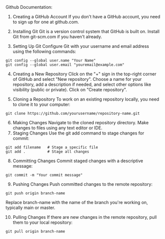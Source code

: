 Github Documentation:

1. Creating a GitHub Account
If you don't have a GitHub account, you need to sign up for one at github.com.

2. Installing Git
Git is a version control system that GitHub is built on. Install Git from git-scm.com if you haven't already.

3. Setting Up Git
Configure Git with your username and email address using the following commands:

```
git config --global user.name "Your Name"
git config --global user.email "youremail@example.com"
```
4. Creating a New Repository
Click on the "+" sign in the top-right corner of GitHub and select "New repository".
Choose a name for your repository, add a description if needed, and select other options like visibility (public or private).
Click on "Create repository".

5. Cloning a Repository
To work on an existing repository locally, you need to clone it to your computer:
```
git clone https://github.com/yourusername/repository-name.git

```

6. Making Changes
Navigate to the cloned repository directory.
Make changes to files using any text editor or IDE.
7. Staging Changes
Use the git add command to stage changes for commit:

```
git add filename   # Stage a specific file
git add .          # Stage all changes
```

8. Committing Changes
Commit staged changes with a descriptive message:
```
git commit -m "Your commit message"
```
9. Pushing Changes
Push committed changes to the remote repository:

```
git push origin branch-name
```

Replace branch-name with the name of the branch you're working on, typically main or master.

10. Pulling Changes
If there are new changes in the remote repository, pull them to your local repository:
```
git pull origin branch-name
```
